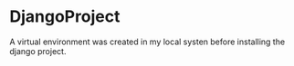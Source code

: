# DjangoProject

A virtual environment was created in my local systen before installing the django project. 
